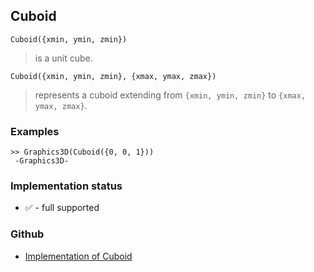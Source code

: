 ## Cuboid

```
Cuboid({xmin, ymin, zmin})
```

> is a unit cube.

```
Cuboid({xmin, ymin, zmin}, {xmax, ymax, zmax})
```

> represents a cuboid extending from `{xmin, ymin, zmin}` to `{xmax, ymax, zmax}`.

### Examples

```
>> Graphics3D(Cuboid({0, 0, 1}))
 -Graphics3D-
```

### Implementation status

* &#x2705; - full supported

### Github

* [Implementation of Cuboid](https://github.com/axkr/symja_android_library/blob/master/symja_android_library/matheclipse-core/src/main/java/org/matheclipse/core/builtin/GraphicsFunctions.java#L367) 
